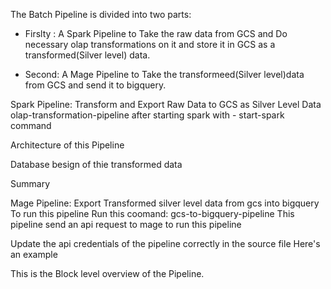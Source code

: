 The Batch Pipeline is divided into two parts:
- Firslty : A Spark Pipeline to Take the raw data from GCS and Do necessary olap transformations on it and store it in GCS as a transformed(Silver level) data.

- Second: A Mage Pipeline to Take the transformeed(Silver level)data from GCS and send it to bigquery.


Spark Pipeline: Transform and Export Raw Data to GCS as Silver Level Data
olap-transformation-pipeline after starting spark with - start-spark command

Architecture of this Pipeline

Database besign of thie transformed data

Summary


Mage Pipeline: Export Transformed silver level data from gcs into bigquery
To run this pipeline Run this coomand: gcs-to-bigquery-pipeline
This pipeline send an api request to mage to run this pipeline

Update the api credentials of the pipeline correctly in the source file
Here's an example

This is the Block level overview of the Pipeline.



